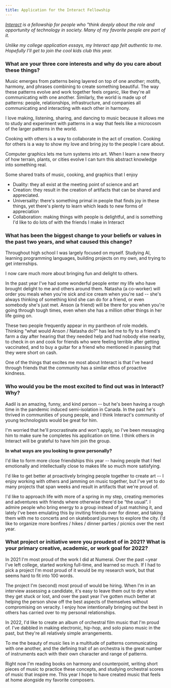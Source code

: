 ```yaml
---
title: Application for the Interact Fellowship
---
```


_[Interact](http://interact.org/) is a fellowship for people who "think deeply about the role and opportunity of technology in society. Many of my favorite people are part of it._

_Unlike my college application essays, my Interact app felt authentic to me. Hopefully I'll get to join the cool kids club this year._

### What are your three core interests and why do you care about these things?

Music emerges from patterns being layered on top of one another; motifs, harmony, and phrases combining to create something beautiful. The way these patterns evolve and work together feels organic, like they're all communicating with one another. Similarly, the world is made up of patterns: people, relationships, infrastructure, and companies all communicating and interacting with each other in harmony.

I love making, listening, sharing, and dancing to music because it allows me to study and experiment with patterns in a way that feels like a microcosm of the larger patterns in the world.

Cooking with others is a way to collaborate in the act of creation.
Cooking for others is a way to show my love and bring joy to the people I care about.

Computer graphics lets me turn systems into art. When I learn a new theory of how terrain, plants, or cities evolve I can turn this abstract knowledge into something real.

Some shared traits of music, cooking, and graphics that I enjoy
- Duality: they all exist at the meeting point of science and art
- Creation: they result in the creation of artifacts that can be shared and appreciated.
- Universality: there's something primal in people that finds joy in these things, yet there's plenty to learn which leads to new forms of appreciation
- Collaboration: making things with people is delightful, and is something I'd like to do lots of with the friends I make in Interact

### What has been the biggest change to your beliefs or values in the past two years, and what caused this change?

Throughout high school I was largely focused on myself. Studying AI, learning programming languages, building projects on my own, and trying to get internships.

I now care much more about bringing fun and delight to others.

In the past year I've had some wonderful people enter my life who have brought delight to me and others around them. Natasha (a co-worker) will order you meals when you're sick and ice cream when you're sad -- she's always thinking of something kind she can do for a friend, or even somebody she's just met. Anson (a friend) will be there for you when you're going through tough times, even when she has a million other things in her life going on.

These two people frequently appear in my pantheon of role models. Thinking “what would Anson / Natasha do?” has led me to fly to a friend's farm a day after hearing that they needed help and had nobody else nearby, to check in on and cook for friends who were feeling terrible after getting vaccinated, and to buy a guitar for a friend who mentioned in passing that they were short on cash.

One of the things that excites me most about Interact is that I've heard through friends that the community has a similar ethos of proactive kindness.

### Who would you be the most excited to find out was in Interact? Why?

Aadil is an amazing, funny, and kind person -- but he's been having a rough time in the pandemic induced semi-isolation in Canada. In the past he's thrived in communities of young people, and I think Interact's community of young technologists would be great for him.

I'm worried that he'll procrastinate and won't apply, so I've been messaging him to make sure he completes his application on time. I think others in Interact will be grateful to have him join the group.

**In what ways are you looking to grow personally?**

I'd like to form more close friendships this year -- having people that I feel emotionally and intellectually close to makes life so much more satisfying.

I'd like to get better at proactively bringing people together to create art -- I enjoy working with others and jamming on music together, but I've yet to do many projects that span weeks and result in artifacts that we're proud of.

I'd like to approach life with more of a spring in my step, creating memories and adventures with friends where otherwise there'd be “the usual”. I admire people who bring energy to a group instead of just matching it, and lately I've been emulating this by inviting friends over for dinner, and taking them with me to concerts and on skateboard journeys to explore the city. I'd like to organize more bonfires / hikes / dinner parties / picnics over the next year.

### What project or initiative were you proudest of in 2021? What is your primary creative, academic, or work goal for 2022?

In 2021 I'm most proud of the work I did at Numerai. Over the past ~year I've left college, started working full-time, and learned so much. If I had to pick a project I'm most proud of it would be my research work, but that seems hard to fit into 100 words.

The project I'm (second) most proud of would be hiring. When I'm in an interview assessing a candidate, it's easy to leave them out to dry when they get stuck or lost, and over the past year I've gotten much better at helping the person show off the best aspects of themselves without compromising on veracity. I enjoy how intentionally bringing out the best in others has carried over to my personal relationships.

In 2022, I'd like to create an album of orchestral film music that I'm proud of. I've dabbled in making electronic, hip-hop, and solo piano music in the past, but they're all relatively simple arrangements.

To me the beauty of music lies in a multitude of patterns communicating with one another, and the defining trait of an orchestra is the great number of instruments each with their own character and range of patterns.

Right now I'm reading books on harmony and counterpoint, writing short pieces of music to practice these concepts, and studying orchestral scores of music that inspire me. This year I hope to have created music that feels at home alongside my favorite composers.
